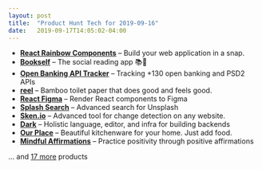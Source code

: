 ```yaml
---
layout: post
title:  "Product Hunt Tech for 2019-09-16"
date:   2019-09-17T14:05:02-04:00
---
```


* **[React Rainbow Components](https://www.producthunt.com/posts/react-rainbow-components?utm_campaign=producthunt-api&utm_medium=api&utm_source=Application%3A+Daily+Digest+RSS+%28ID%3A+3202%29)** – Build your web application in a snap.
* **[Bookself](https://www.producthunt.com/posts/bookself?utm_campaign=producthunt-api&utm_medium=api&utm_source=Application%3A+Daily+Digest+RSS+%28ID%3A+3202%29)** – The social reading app 📚💬
* **[Open Banking API Tracker](https://www.producthunt.com/posts/open-banking-api-tracker?utm_campaign=producthunt-api&utm_medium=api&utm_source=Application%3A+Daily+Digest+RSS+%28ID%3A+3202%29)** – Tracking +130 open banking and PSD2 APIs
* **[reel](https://www.producthunt.com/posts/reel-2?utm_campaign=producthunt-api&utm_medium=api&utm_source=Application%3A+Daily+Digest+RSS+%28ID%3A+3202%29)** – Bamboo toilet paper that does good and feels good.
* **[React Figma](https://www.producthunt.com/posts/react-figma?utm_campaign=producthunt-api&utm_medium=api&utm_source=Application%3A+Daily+Digest+RSS+%28ID%3A+3202%29)** – Render React components to Figma
* **[Splash Search](https://www.producthunt.com/posts/splash-search?utm_campaign=producthunt-api&utm_medium=api&utm_source=Application%3A+Daily+Digest+RSS+%28ID%3A+3202%29)** – Advanced search for Unsplash
* **[Sken.io](https://www.producthunt.com/posts/sken-io-3?utm_campaign=producthunt-api&utm_medium=api&utm_source=Application%3A+Daily+Digest+RSS+%28ID%3A+3202%29)** – Advanced tool for change detection on any website.
* **[Dark](https://www.producthunt.com/posts/dark?utm_campaign=producthunt-api&utm_medium=api&utm_source=Application%3A+Daily+Digest+RSS+%28ID%3A+3202%29)** – Holistic language, editor, and infra for building backends
* **[Our Place](https://www.producthunt.com/posts/our-place?utm_campaign=producthunt-api&utm_medium=api&utm_source=Application%3A+Daily+Digest+RSS+%28ID%3A+3202%29)** – Beautiful kitchenware for your home. Just add food.
* **[Mindful Affirmations](https://www.producthunt.com/posts/mindful-affirmations?utm_campaign=producthunt-api&utm_medium=api&utm_source=Application%3A+Daily+Digest+RSS+%28ID%3A+3202%29)** – Practice positivity through positive affirmations

… and [17 more](https://www.producthunt.com/tech) products